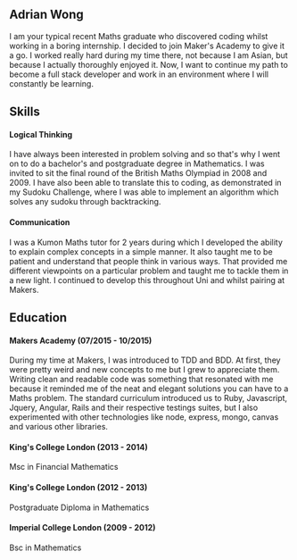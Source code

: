 ## Adrian Wong

I am your typical recent Maths graduate who discovered coding whilst working in
a boring internship. I decided to join Maker's Academy to give it a go. I worked
really hard during my time there, not because I am Asian, but because I actually
thoroughly enjoyed it. Now, I want to continue my path to become a full stack developer
and work in an environment where I will constantly be learning.

## Skills

#### Logical Thinking

I have always been interested in problem solving and so that's why I went
on to do a bachelor's and postgraduate degree in Mathematics. I was invited to
sit the final round of the British Maths Olympiad in 2008 and 2009. I have also
been able to translate this to coding, as demonstrated in my Sudoku Challenge,
where I was able to implement an algorithm which solves any sudoku through
backtracking. 

#### Communication

I was a Kumon Maths tutor for 2 years during which I developed the ability to
explain complex concepts in a simple manner. It also taught me to be patient and
understand that people think in various ways. That provided me different
viewpoints on a particular problem and taught me to tackle them in a new
light. I continued to develop this throughout Uni and whilst pairing at Makers.  

## Education

#### Makers Academy (07/2015 - 10/2015)

During my time at Makers, I was introduced to TDD and BDD. At first, they were
pretty weird and new concepts to me but I grew to appreciate them. Writing clean
and readable code was something that resonated with me because it reminded me of
the neat and elegant solutions you can have to a Maths problem. The standard
curriculum introduced us to Ruby, Javascript, Jquery, Angular, Rails and their
respective testings suites, but I also experimented with other technologies like
node, express, mongo, canvas and various other libraries. 

#### King's College London (2013 - 2014)

Msc in Financial Mathematics

#### King's College London (2012 - 2013)

Postgraduate Diploma in Mathematics

#### Imperial College London (2009 - 2012)

Bsc in Mathematics

